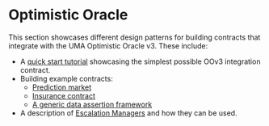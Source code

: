 # Optimistic Oracle

This section showcases different design patterns for building contracts that integrate with the UMA Optimistic Oracle v3. These include:

* A [quick start tutorial](../quick-start.md) showcasing the simplest possible OOv3 integration contract.
* Building example contracts:
  * [Prediction market](prediction-market.md)
  * [Insurance contract](in-depth-tutorial-insurance.md)
  * [A generic data assertion framework](data-asserter.md)
* A description of [Escalation Managers](escalation-managers.md) and how they can be used.
